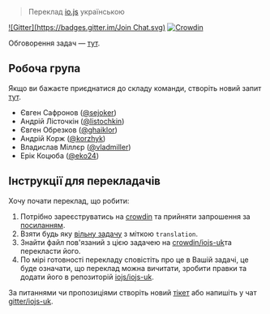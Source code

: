 > Переклад [io.js](https://iojs.org/) українською

[![Gitter](https://badges.gitter.im/Join Chat.svg)](https://gitter.im/iojs/iojs-uk?utm_source=badge&utm_medium=badge&utm_campaign=pr-badge&utm_content=badge) [![Crowdin](https://d322cqt584bo4o.cloudfront.net/iojs-uk/localized.png)](https://crowdin.com/project/iojs-uk)

Обговорення задач — [тут](https://github.com/iojs/iojs-uk/issues).

## Робоча група

Якщо ви бажаєте приєднатися до складу команди, створіть новий запит [тут](https://github.com/iojs/iojs-uk/issues).

- Євген Сафронов ([@sejoker](https://github.com/sejoker))
- Андрій Лісточкін ([@listochkin](https://github.com/listochkin))
- Євген Обрезков ([@ghaiklor](https://github.com/ghaiklor))
- Андрій Корж ([@korzhyk](https://github.com/korzhyk))
- Владислав Міллєр ([@vladmiller](https://github.com/vladmiller))
- Ерік Коцюба ([@eko24](https://github.com/eko24))

## Інструкції для перекладачів

Хочу почати переклад, що робити:

1. Потрібно зареєструватись на [crowdin](https://crowdin.com/) та прийняти запрошення за [посиланням](https://crowdin.com/project/iojs-uk/invite).
2. Взяти будь яку [вільну задачу](https://github.com/iojs/iojs-uk/labels/translation) з міткою `translation`.
3. Знайти файл пов'язаний з цією задачею на [crowdin/iojs-uk](https://crowdin.com/project/iojs-uk/uk)та перекласти його.
4. По мірі готовності перекладу сповістіть про це в Вашій задачі, це буде означати, що переклад можна вичитати, зробити правки та додати його в репозиторій [iojs/iojs-uk](https://github.com/iojs/iojs-uk).

За питаннями чи пропозиціями створіть новий [тікет](https://github.com/iojs/iojs-uk/issues/new) або напишіть у чат [gitter/iojs-uk](https://gitter.im/iojs/iojs-uk).
